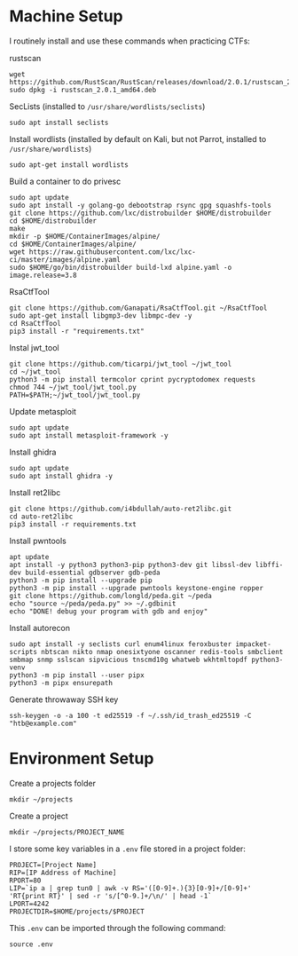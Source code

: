 Machine Setup
=============

I routinely install and use these commands when practicing CTFs:

rustscan
```
wget https://github.com/RustScan/RustScan/releases/download/2.0.1/rustscan_2.0.1_amd64.deb
sudo dpkg -i rustscan_2.0.1_amd64.deb
```

SecLists (installed to `/usr/share/wordlists/seclists`)
```
sudo apt install seclists
``` 

Install wordlists (installed by default on Kali, but not Parrot, installed to `/usr/share/wordlists`)
```
sudo apt-get install wordlists
```

Build a container to do privesc
```
sudo apt update
sudo apt install -y golang-go debootstrap rsync gpg squashfs-tools
git clone https://github.com/lxc/distrobuilder $HOME/distrobuilder
cd $HOME/distrobuilder
make
mkdir -p $HOME/ContainerImages/alpine/
cd $HOME/ContainerImages/alpine/
wget https://raw.githubusercontent.com/lxc/lxc-ci/master/images/alpine.yaml
sudo $HOME/go/bin/distrobuilder build-lxd alpine.yaml -o image.release=3.8
```

RsaCtfTool
```
git clone https://github.com/Ganapati/RsaCtfTool.git ~/RsaCtfTool
sudo apt-get install libgmp3-dev libmpc-dev -y
cd RsaCtfTool
pip3 install -r "requirements.txt"
```

Instal jwt_tool
```
git clone https://github.com/ticarpi/jwt_tool ~/jwt_tool
cd ~/jwt_tool
python3 -m pip install termcolor cprint pycryptodomex requests
chmod 744 ~/jwt_tool/jwt_tool.py
PATH=$PATH;~/jwt_tool/jwt_tool.py
```

Update metasploit
```
sudo apt update
sudo apt install metasploit-framework -y
```

Install ghidra
```
sudo apt update
sudo apt install ghidra -y
```

Install ret2libc
```
git clone https://github.com/i4bdullah/auto-ret2libc.git
cd auto-ret2libc
pip3 install -r requirements.txt
```

Install pwntools
```
apt update
apt install -y python3 python3-pip python3-dev git libssl-dev libffi-dev build-essential gdbserver gdb-peda
python3 -m pip install --upgrade pip
python3 -m pip install --upgrade pwntools keystone-engine ropper
git clone https://github.com/longld/peda.git ~/peda
echo "source ~/peda/peda.py" >> ~/.gdbinit
echo "DONE! debug your program with gdb and enjoy"
```

Install autorecon
```
sudo apt install -y seclists curl enum4linux feroxbuster impacket-scripts nbtscan nikto nmap onesixtyone oscanner redis-tools smbclient smbmap snmp sslscan sipvicious tnscmd10g whatweb wkhtmltopdf python3-venv
python3 -m pip install --user pipx
python3 -m pipx ensurepath
```

Generate throwaway SSH key
```
ssh-keygen -o -a 100 -t ed25519 -f ~/.ssh/id_trash_ed25519 -C "htb@example.com"
```

Environment Setup
=================

Create a projects folder
```
mkdir ~/projects
```

Create a project
```
mkdir ~/projects/PROJECT_NAME
```

I store some key variables in a `.env` file stored in a project folder:

```
PROJECT=[Project Name]
RIP=[IP Address of Machine]
RPORT=80
LIP=`ip a | grep tun0 | awk -v RS='([0-9]+.){3}[0-9]+/[0-9]+' 'RT{print RT}' | sed -r 's/[^0-9.]+/\n/' | head -1`
LPORT=4242
PROJECTDIR=$HOME/projects/$PROJECT
```

This `.env` can be imported through the following command:
```
source .env
```

